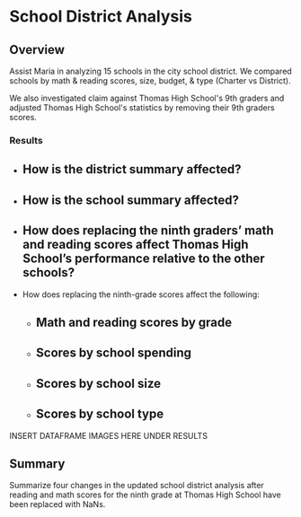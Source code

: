 # School District Analysis

## Overview

Assist Maria in analyzing 15 schools in the city school district. We compared schools by math & reading scores, size, budget, & type (Charter vs District).

We also investigated claim against Thomas High School's 9th graders and adjusted Thomas High School's statistics by removing their 9th graders scores.

### Results
- How is the district summary affected?
  - 
- How is the school summary affected?
  - 
- How does replacing the ninth graders’ math and reading scores affect Thomas High School’s performance relative to the other schools?
  - 
- How does replacing the ninth-grade scores affect the following:
  - Math and reading scores by grade
    - 
  - Scores by school spending
    - 
  - Scores by school size
    - 
  - Scores by school type
    - 

INSERT DATAFRAME IMAGES HERE UNDER RESULTS

## Summary

Summarize four changes in the updated school district analysis after reading and math scores 
for the ninth grade at Thomas High School have been replaced with NaNs.



